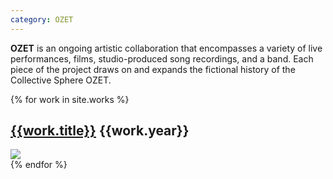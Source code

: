 ```yaml
---
category: OZET
---
```


**OZET** is an ongoing artistic collaboration that encompasses a variety of live performances, films, studio-produced song recordings, and a band. Each piece of the project draws on and expands the fictional history of the Collective Sphere OZET.

<!--
<h2 class="hp-title">Latest</h2>
<div class="row">
  <div id="latest-work" class="col-sm-12">
    {% for work in site.works %}
    <div class="new-work" title="{{work.title}}">
      <a href="{{work.url}}" className="main-image">
        <img src="/assets/images/{{work.main_img}}"/>
      </a>
      <h3><a href="{{work.url}}">{{work.title}}</a></h3>
    </div>
    {% endfor %}
  </div>
</div>
<h2 class="hp-title">Previous</h2>
-->


<div class="works-container">
{% for work in site.works %}
<div class="row works-maj collection-item" title="{{work.title}}" data-collection="works">
  <div class="col-sm-12">
    <h2>
      <a href="{{work.url}}">{{work.title}}</a>
      <span class="pull-right">{{work.year}}</span>
    </h2>
    <a href="{{work.url}}" className="main-image">
      <img src="/assets/images/{{work.main_img}}"/>
    </a>
  </div>
</div>
{% endfor %}
</div>
<script type="text/javascript" src="/assets/javascripts/filter.js"></script>
<script type="text/javascript">
  (function() {

    const revCronWorks = [...OZET.WORKS].sort(function(a, b) {
      return (a.date > b.date) ? 1 : -1;
    }).reverse()

    //OZET.filter(revCronWorks.slice(0,3), '#latest-work', (item, el) => {
    //  return $(el).attr('title') === item.title
    //})

    OZET.filter(revCronWorks.slice(1), '.works-container', (item, el) => {
      return $(el).attr('title') === item.title
    })

  })()
</script>
